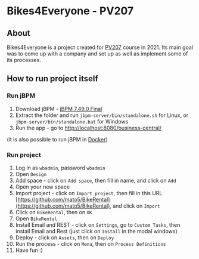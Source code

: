 # Bikes4Everyone - PV207

## About

Bikes4Everyone is a project created for [PV207](https://is.muni.cz/predmet/fi/jaro2021/PV207?lang=en) course in 2021. Its main goal was to come up with a company and set up as well as implement some of its processes.

## How to run project itself

### Run jBPM

1. Download jBPM - [jBPM 7.49.0.Final](https://download.jboss.org/jbpm/release/7.49.0.Final/jbpm-server-7.49.0.Final-dist.zip)
2. Extract the folder and run `jbpm-server/bin/standalone.sh` for Linux, or `jbpm-server/bin/standalone.bat` for Windows
3. Run the app - go to [http://localhost:8080/business-central/](http://localhost:8080/business-central/)

(it is also possible to run jBPM in [Docker](https://hub.docker.com/r/jboss/jbpm-server-full/))

### Run project

1. Log in as `wbadmin`, password `wbadmin`
2. Open `Design`
3. Add space - click on `Add space`, then fill in name, and click on `Add`
4. Open your new space
5. Import project - click on `Import project`, then fill in this URL [https://github.com/mato5/BikeRental](https://github.com/mato5/BikeRental), and click on `Import`
6. Click on `BikeRental`, then on `OK`
7. Open `BikeRental`
8. Install Email and REST - click on `Settings`, go to `Custom Tasks`, then install Email and Rest (just click on `Install` in the modal windows)
9. Deploy - click on `Assets`, then on `Deploy`
10. Run the process - click on `Menu`, then on `Process Definitions`
11. Have fun :)
